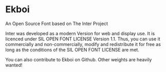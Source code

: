 # Ekboi
 An Open Source Font based on The Inter Project

Inter was developed as a modern Version for web and display use.
It is licenced under SIL OPEN FONT LICENSE Version 1.1.
Thus, you can use it commercially and non-commercially, modify and redistribute it for free as long as the conditions of the SIL OPEN FONT LICENSE are met.

You can also contribute to Ekboi on Github.
Other weights are heavily wanted!
